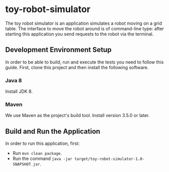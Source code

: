 # toy-robot-simulator

The toy robot simulator is an application simulates a robot moving on a grid table. The interface to move the robot 
around is of command-line type: after starting this application you send requests to the robot via the terminal.

## Development Environment Setup

In order to be able to build, run and execute the tests you need to follow this guide. First, clone this project and 
then install the following software.

### Java 8

Install JDK 8. 

### Maven

We use Maven as the project's build tool. Install version 3.5.0 or later.

## Build and Run the Application

In order to run this application, first:

* Run `mvn clean package`.
* Run the command `java -jar target/toy-robot-simulator-1.0-SNAPSHOT.jar`.
